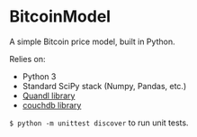 # BitcoinModel
A simple Bitcoin price model, built in Python.

Relies on:

* Python 3
* Standard SciPy stack (Numpy, Pandas, etc.)
* [Quandl library](https://www.quandl.com/tools/python)
* [couchdb library](http://pythonhosted.org/CouchDB)

`$ python -m unittest discover` to run unit tests.

